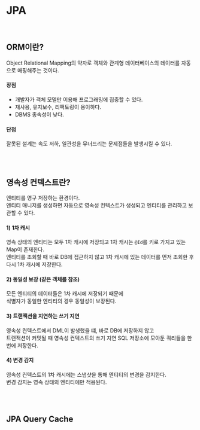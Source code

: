 # JPA  
<br />      

## ORM이란?  
Object Relational Mapping의 약자로 객체와 관계형 데이터베이스의 데이터를 자동으로 매핑해주는 것이다.     

#### 장점
* 개발자가 객체 모델만 이용해 프로그래밍에 집중할 수 있다.     
* 재사용, 유지보수, 리팩토링이 용이하다.   
* DBMS 종속성이 낮다.   

#### 단점
잘못된 설계는 속도 저하, 일관성을 무너뜨리는 문제점들을 발생시킬 수 있다.   

<br />
<br />

## 영속성 컨텍스트란?
엔티티를 영구 저장하는 환경이다.   
엔티티 매니저를 생성하면 자동으로 영속성 컨텍스트가 생성되고 엔티티를 관리하고 보관할 수 있다.    

#### 1) 1차 캐시 
영속 상태의 엔티티는 모두 1차 캐시에 저장되고 1차 캐시는 `@Id`를 키로 가지고 있는 Map이 존재한다.      
엔티티를 조회할 때 바로 DB에 접근하지 않고 1차 캐시에 있는 데이터를 먼저 조회한 후 다시 1차 캐시에 저장한다.      

#### 2) 동일성 보장 (같은 객체를 참조)
모든 엔티티의 데이터들은 1차 캐시에 저장되기 때문에   
식별자가 동일한 엔티티의 경우 동일성이 보장된다.   

#### 3) 트랜잭션을 지연하는 쓰기 지연   
영속성 컨텍스트에서 DML이 발생했을 떄, 바로 DB에 저장하지 않고   
트랜잭션이 커밋될 때 영속성 컨텍스트의 쓰기 지연 SQL 저장소에 모아둔 쿼리들을 한 번에 저장한다.  

#### 4) 변경 감지 
영속성 컨텍스트의 1차 캐시에는 스냅샷을 통해 엔티티의 변경을 감지한다.    
변경 감지는 영속 상태의 엔티티에만 적용된다.   

<br />
<br />

## JPA Query Cache  

